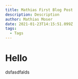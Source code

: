 ```yaml
---
title: Mathias First Blog Post
description: Description
author: Mathias Moser
date: 2021-01-23T14:15:51.099Z
tags:
  - Tags
---
```

# Hello

dsfasdfalds